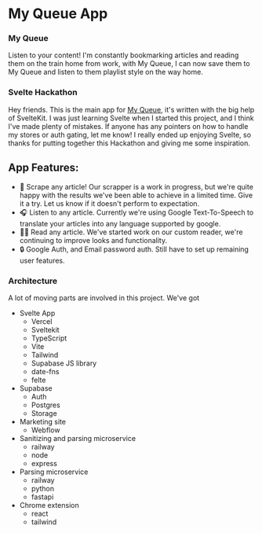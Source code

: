 # My Queue App

### My Queue
Listen to your content!  I'm constantly bookmarking articles and reading them on the train home from work, with My Queue, I can now save them to My Queue and listen to them playlist style on the way home.

### Svelte Hackathon
Hey friends.  This is the main app for [My Queue](https://www.myqueue.so/), it's written with the big help of SvelteKit.  I was just learning Svelte when I started this project, and I think I've made plenty of mistakes.  If anyone has any pointers on how to handle my stores or auth gating, let me know!  I really ended up enjoying Svelte, so thanks for putting together this Hackathon and giving me some inspiration.

## App Features:
   - 📰 Scrape any article!  Our scrapper is a work in progress, but we're quite happy with the results we've been able to achieve in a limited time.  Give it a try.  Let us know if it doesn't perform to expectation.
   - 🎧 Listen to any article.  Currently we're using Google Text-To-Speech to translate your articles into any language supported by google.
   - 🐱‍👓 Read any article.  We've started work on our custom reader, we're continuing to improve looks and functionality.
   - 🔒 Google Auth, and Email password auth.  Still have to set up remaining user features.
   
 
 
 ### Architecture
A lot of moving parts are involved in this project.  We've got
 - Svelte App
    - Vercel
    - Sveltekit
    - TypeScript
    - Vite
    - Tailwind
    - Supabase JS library
    - date-fns
    - felte
  - Supabase
    - Auth
    - Postgres
    - Storage
  - Marketing site
    - Webflow
  - Sanitizing and parsing microservice
    - railway
    - node 
    - express
  - Parsing microservice
    - railway
    - python
    - fastapi
  - Chrome extension
    - react
    - tailwind
